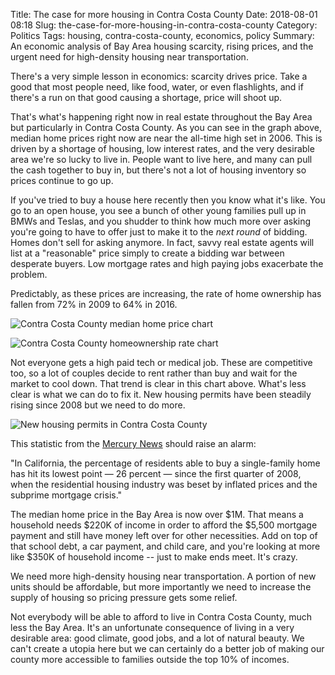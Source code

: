 Title: The case for more housing in Contra Costa County
Date: 2018-08-01 08:18
Slug: the-case-for-more-housing-in-contra-costa-county
Category: Politics
Tags: housing, contra-costa-county, economics, policy
Summary: An economic analysis of Bay Area housing scarcity, rising prices, and the urgent need for high-density housing near transportation.

​There's a very simple lesson in economics: scarcity drives price. Take a good that most people need, like food, water, or even flashlights, and if there's a run on that good causing a shortage, price will shoot up.

That's what's happening right now in real estate throughout the Bay Area but particularly in Contra Costa County. As you can see in the graph above, median home prices right now are near the all-time high set in 2006. This is driven by a shortage of housing, low interest rates, and the very desirable area we're so lucky to live in. People want to live here, and many can pull the cash together to buy in, but there's not a lot of housing inventory so prices continue to go up.  

If you've tried to buy a house here recently then you know what it's like. You go to an open house, you see a bunch of other young families pull up in BMWs and Teslas, and you shudder to think how much more over asking you're going to have to offer just to make it to the *next round* of bidding. Homes don't sell for asking anymore. In fact, savvy real estate agents will list at a "reasonable" price simply to create a bidding war between desperate buyers. Low mortgage rates and high paying jobs exacerbate the problem. 

Predictably, as these prices are increasing, the rate of home ownership has fallen from 72% in 2009 to 64% in 2016.

![Contra Costa County median home price chart]({static}/images/2019/01/fredgraph-6_orig.png)

![Contra Costa County homeownership rate chart]({static}/images/2019/01/fredgraph-7_orig.png)

Not everyone gets a high paid tech or medical job. These are competitive too, so a lot of couples decide to rent rather than buy and wait for the market to cool down. That trend is clear in this chart above. What's less clear is what we can do to fix it. New housing permits have been steadily rising since 2008 but we need to do more.  

![New housing permits in Contra Costa County]({static}/images/2019/01/fredgraph-8_orig.png)

This statistic from the [Mercury News](http://mercurynews.ca.newsmemory.com/publink.php?shareid=25ac99f0a) should raise an alarm:

"In California, the percentage of residents able to buy a single-family home has hit its lowest point — 26 percent — since the first quarter of 2008, when the residential housing industry was beset by inflated prices and the subprime mortgage crisis." 

The median home price in the Bay Area is now over $1M. That means a household needs $220K of income in order to afford the $5,500 mortgage payment and still have money left over for other necessities. Add on top of that school debt, a car payment, and child care, and you're looking at more like $350K of household income -- just to make ends meet. It's crazy. 

We need more high-density housing near transportation. A portion of new units should be affordable, but more importantly we need to increase the supply of housing so pricing pressure gets some relief. 

Not everybody will be able to afford to live in Contra Costa County, much less the Bay Area. It's an unfortunate consequence of living in a very desirable area: good climate, good jobs, and a lot of natural beauty. We can't create a utopia here but we can certainly do a better job of making our county more accessible to families outside the top 10% of incomes.